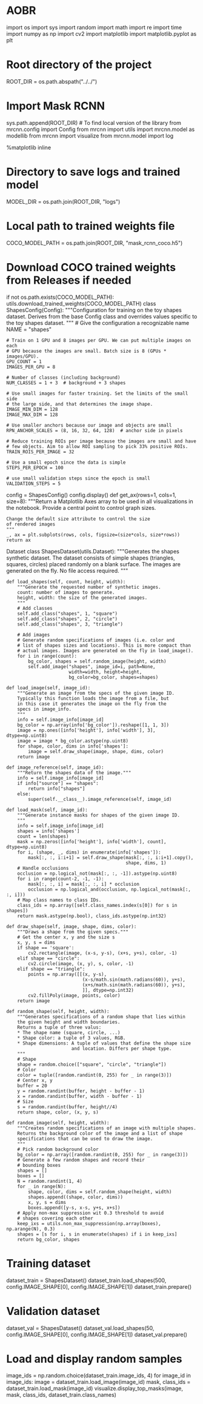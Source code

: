 # AOBR
import os
import sys
import random
import math
import re
import time
import numpy as np
import cv2
import matplotlib
import matplotlib.pyplot as plt

# Root directory of the project
ROOT_DIR = os.path.abspath("../../")

# Import Mask RCNN
sys.path.append(ROOT_DIR)  # To find local version of the library
from mrcnn.config import Config
from mrcnn import utils
import mrcnn.model as modellib
from mrcnn import visualize
from mrcnn.model import log

%matplotlib inline 

# Directory to save logs and trained model
MODEL_DIR = os.path.join(ROOT_DIR, "logs")

# Local path to trained weights file
COCO_MODEL_PATH = os.path.join(ROOT_DIR, "mask_rcnn_coco.h5")
# Download COCO trained weights from Releases if needed
if not os.path.exists(COCO_MODEL_PATH):
    utils.download_trained_weights(COCO_MODEL_PATH)
    class ShapesConfig(Config):
    """Configuration for training on the toy shapes dataset.
    Derives from the base Config class and overrides values specific
    to the toy shapes dataset.
    """
    # Give the configuration a recognizable name
    NAME = "shapes"

    # Train on 1 GPU and 8 images per GPU. We can put multiple images on each
    # GPU because the images are small. Batch size is 8 (GPUs * images/GPU).
    GPU_COUNT = 1
    IMAGES_PER_GPU = 8

    # Number of classes (including background)
    NUM_CLASSES = 1 + 3  # background + 3 shapes

    # Use small images for faster training. Set the limits of the small side
    # the large side, and that determines the image shape.
    IMAGE_MIN_DIM = 128
    IMAGE_MAX_DIM = 128

    # Use smaller anchors because our image and objects are small
    RPN_ANCHOR_SCALES = (8, 16, 32, 64, 128)  # anchor side in pixels

    # Reduce training ROIs per image because the images are small and have
    # few objects. Aim to allow ROI sampling to pick 33% positive ROIs.
    TRAIN_ROIS_PER_IMAGE = 32

    # Use a small epoch since the data is simple
    STEPS_PER_EPOCH = 100

    # use small validation steps since the epoch is small
    VALIDATION_STEPS = 5
    
config = ShapesConfig()
config.display()
def get_ax(rows=1, cols=1, size=8):
    """Return a Matplotlib Axes array to be used in
    all visualizations in the notebook. Provide a
    central point to control graph sizes.
    
    Change the default size attribute to control the size
    of rendered images
    """
    _, ax = plt.subplots(rows, cols, figsize=(size*cols, size*rows))
    return ax

Dataset
class ShapesDataset(utils.Dataset):
    """Generates the shapes synthetic dataset. The dataset consists of simple
    shapes (triangles, squares, circles) placed randomly on a blank surface.
    The images are generated on the fly. No file access required.
    """

    def load_shapes(self, count, height, width):
        """Generate the requested number of synthetic images.
        count: number of images to generate.
        height, width: the size of the generated images.
        """
        # Add classes
        self.add_class("shapes", 1, "square")
        self.add_class("shapes", 2, "circle")
        self.add_class("shapes", 3, "triangle")

        # Add images
        # Generate random specifications of images (i.e. color and
        # list of shapes sizes and locations). This is more compact than
        # actual images. Images are generated on the fly in load_image().
        for i in range(count):
            bg_color, shapes = self.random_image(height, width)
            self.add_image("shapes", image_id=i, path=None,
                           width=width, height=height,
                           bg_color=bg_color, shapes=shapes)

    def load_image(self, image_id):
        """Generate an image from the specs of the given image ID.
        Typically this function loads the image from a file, but
        in this case it generates the image on the fly from the
        specs in image_info.
        """
        info = self.image_info[image_id]
        bg_color = np.array(info['bg_color']).reshape([1, 1, 3])
        image = np.ones([info['height'], info['width'], 3], dtype=np.uint8)
        image = image * bg_color.astype(np.uint8)
        for shape, color, dims in info['shapes']:
            image = self.draw_shape(image, shape, dims, color)
        return image

    def image_reference(self, image_id):
        """Return the shapes data of the image."""
        info = self.image_info[image_id]
        if info["source"] == "shapes":
            return info["shapes"]
        else:
            super(self.__class__).image_reference(self, image_id)

    def load_mask(self, image_id):
        """Generate instance masks for shapes of the given image ID.
        """
        info = self.image_info[image_id]
        shapes = info['shapes']
        count = len(shapes)
        mask = np.zeros([info['height'], info['width'], count], dtype=np.uint8)
        for i, (shape, _, dims) in enumerate(info['shapes']):
            mask[:, :, i:i+1] = self.draw_shape(mask[:, :, i:i+1].copy(),
                                                shape, dims, 1)
        # Handle occlusions
        occlusion = np.logical_not(mask[:, :, -1]).astype(np.uint8)
        for i in range(count-2, -1, -1):
            mask[:, :, i] = mask[:, :, i] * occlusion
            occlusion = np.logical_and(occlusion, np.logical_not(mask[:, :, i]))
        # Map class names to class IDs.
        class_ids = np.array([self.class_names.index(s[0]) for s in shapes])
        return mask.astype(np.bool), class_ids.astype(np.int32)

    def draw_shape(self, image, shape, dims, color):
        """Draws a shape from the given specs."""
        # Get the center x, y and the size s
        x, y, s = dims
        if shape == 'square':
            cv2.rectangle(image, (x-s, y-s), (x+s, y+s), color, -1)
        elif shape == "circle":
            cv2.circle(image, (x, y), s, color, -1)
        elif shape == "triangle":
            points = np.array([[(x, y-s),
                                (x-s/math.sin(math.radians(60)), y+s),
                                (x+s/math.sin(math.radians(60)), y+s),
                                ]], dtype=np.int32)
            cv2.fillPoly(image, points, color)
        return image

    def random_shape(self, height, width):
        """Generates specifications of a random shape that lies within
        the given height and width boundaries.
        Returns a tuple of three valus:
        * The shape name (square, circle, ...)
        * Shape color: a tuple of 3 values, RGB.
        * Shape dimensions: A tuple of values that define the shape size
                            and location. Differs per shape type.
        """
        # Shape
        shape = random.choice(["square", "circle", "triangle"])
        # Color
        color = tuple([random.randint(0, 255) for _ in range(3)])
        # Center x, y
        buffer = 20
        y = random.randint(buffer, height - buffer - 1)
        x = random.randint(buffer, width - buffer - 1)
        # Size
        s = random.randint(buffer, height//4)
        return shape, color, (x, y, s)

    def random_image(self, height, width):
        """Creates random specifications of an image with multiple shapes.
        Returns the background color of the image and a list of shape
        specifications that can be used to draw the image.
        """
        # Pick random background color
        bg_color = np.array([random.randint(0, 255) for _ in range(3)])
        # Generate a few random shapes and record their
        # bounding boxes
        shapes = []
        boxes = []
        N = random.randint(1, 4)
        for _ in range(N):
            shape, color, dims = self.random_shape(height, width)
            shapes.append((shape, color, dims))
            x, y, s = dims
            boxes.append([y-s, x-s, y+s, x+s])
        # Apply non-max suppression wit 0.3 threshold to avoid
        # shapes covering each other
        keep_ixs = utils.non_max_suppression(np.array(boxes), np.arange(N), 0.3)
        shapes = [s for i, s in enumerate(shapes) if i in keep_ixs]
        return bg_color, shapes

# Training dataset
dataset_train = ShapesDataset()
dataset_train.load_shapes(500, config.IMAGE_SHAPE[0], config.IMAGE_SHAPE[1])
dataset_train.prepare()

# Validation dataset
dataset_val = ShapesDataset()
dataset_val.load_shapes(50, config.IMAGE_SHAPE[0], config.IMAGE_SHAPE[1])
dataset_val.prepare()

# Load and display random samples
image_ids = np.random.choice(dataset_train.image_ids, 4)
for image_id in image_ids:
    image = dataset_train.load_image(image_id)
    mask, class_ids = dataset_train.load_mask(image_id)
    visualize.display_top_masks(image, mask, class_ids, dataset_train.class_names)

